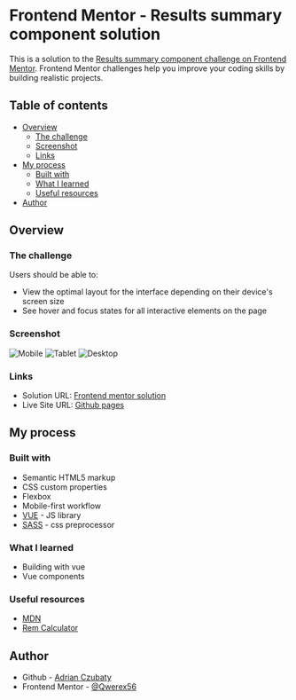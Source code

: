 # Frontend Mentor - Results summary component solution

This is a solution to the [Results summary component challenge on Frontend Mentor](https://www.frontendmentor.io/challenges/results-summary-component-CE_K6s0maV). Frontend Mentor challenges help you improve your coding skills by building realistic projects. 

## Table of contents

- [Overview](#overview)
  - [The challenge](#the-challenge)
  - [Screenshot](#screenshot)
  - [Links](#links)
- [My process](#my-process)
  - [Built with](#built-with)
  - [What I learned](#what-i-learned)
  - [Useful resources](#useful-resources)
- [Author](#author)

## Overview

### The challenge

Users should be able to:

- View the optimal layout for the interface depending on their device's screen size
- See hover and focus states for all interactive elements on the page

### Screenshot

![Mobile](./screenshot.jpg)
![Tablet](./screenshot.jpg)
![Desktop](./screenshot.jpg)

### Links

- Solution URL: [Frontend mentor solution](https://your-solution-url.com)
- Live Site URL: [Github pages](https://your-live-site-url.com)

## My process

### Built with

- Semantic HTML5 markup
- CSS custom properties
- Flexbox
- Mobile-first workflow
- [VUE](https://reactjs.org/) - JS library
- [SASS](https://sass-lang.com/) - css preprocessor

### What I learned

- Building with vue
- Vue components

### Useful resources

- [MDN](https://www.example.com)
- [Rem Calculator](https://www.example.com)

## Author

- Github - [Adrian Czubaty](https://www.your-site.com)
- Frontend Mentor - [@Qwerex56](https://www.frontendmentor.io/profile/Qwerex56)